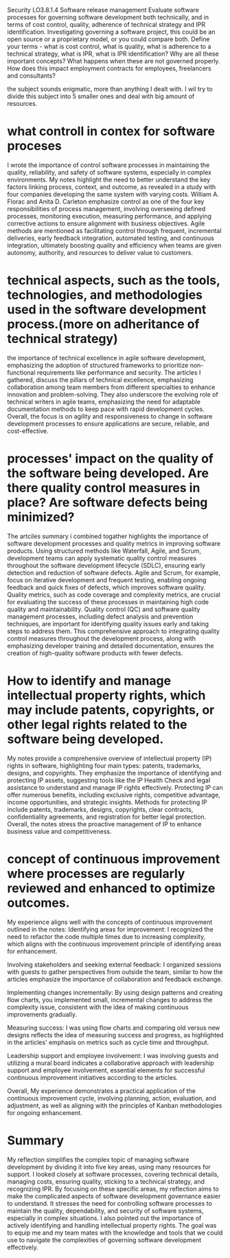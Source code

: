 Security
LO3.8.1.4
Software release management
Evaluate software processes for governing software development both technically, and in terms of cost control, quality, adherence of technical strategy and IPR identification.
Investigating governing a software project, this could be an open source or a proprietary model, or you could compare both.  Define your terms - what is cost control, what is quality, what is adherence to a technical strategy, what is IPR, what is IPR identification?  Why are all these important concepts? What happens when these are not governed properly.  How does this impact employment contracts for employees, freelancers and consultants?


the subject sounds enigmatic, more than anything I dealt with.
I wil try to divide this subject into 5 smaller ones and deal with big amount of resources. 


# what controll in contex for software proceses
I wrote the importance of control software processes in maintaining the quality, reliability, and safety of software systems, especially in complex environments. My notes highlight the need to better understand the key factors linking process, context, and outcome, as revealed in a study with four companies developing the same system with varying costs. William A. Florac and Anita D. Carleton emphasize control as one of the four key responsibilities of process management, involving overseeing defined processes, monitoring execution, measuring performance, and applying corrective actions to ensure alignment with business objectives. Agile methods are mentioned as facilitating control through frequent, incremental deliveries, early feedback integration, automated testing, and continuous integration, ultimately boosting quality and efficiency when teams are given autonomy, authority, and resources to deliver value to customers.
# technical aspects, such as the tools, technologies, and methodologies used in the software development process.(more on adheritance of technical strategy)
the importance of technical excellence in agile software development, emphasizing the adoption of structured frameworks to prioritize non-functional requirements like performance and security. The articles I gathered, discuss the pillars of technical excellence, emphasizing collaboration among team members from different specialties to enhance innovation and problem-solving. They also underscore the evolving role of technical writers in agile teams, emphasizing the need for adaptable documentation methods to keep pace with rapid development cycles. Overall, the focus is on agility and responsiveness to change in software development processes to ensure applications are secure, reliable, and cost-effective.
# processes' impact on the quality of the software being developed. Are there quality control measures in place? Are software defects being minimized?
The artciles summary i combined togather highlights the importance of software development processes and quality metrics in improving software products. Using structured methods like Waterfall, Agile, and Scrum, development teams can apply systematic quality control measures throughout the software development lifecycle (SDLC), ensuring early detection and reduction of software defects. Agile and Scrum, for example, focus on iterative development and frequent testing, enabling ongoing feedback and quick fixes of defects, which improves software quality. Quality metrics, such as code coverage and complexity metrics, are crucial for evaluating the success of these processes in maintaining high code quality and maintainability. Quality control (QC) and software quality management processes, including defect analysis and prevention techniques, are important for identifying quality issues early and taking steps to address them. This comprehensive approach to integrating quality control measures throughout the development process, along with emphasizing developer training and detailed documentation, ensures the creation of high-quality software products with fewer defects.
# How to identify and manage intellectual property rights, which may include patents, copyrights, or other legal rights related to the software being developed.
My notes provide a comprehensive overview of intellectual property (IP) rights in software, highlighting four main types: patents, trademarks, designs, and copyrights. They emphasize the importance of identifying and protecting IP assets, suggesting tools like the IP Health Check and legal assistance to understand and manage IP rights effectively. Protecting IP can offer numerous benefits, including exclusive rights, competitive advantage, income opportunities, and strategic insights. Methods for protecting IP include patents, trademarks, designs, copyrights, clear contracts, confidentiality agreements, and registration for better legal protection. Overall, the notes stress the proactive management of IP to enhance business value and competitiveness.
# concept of continuous improvement where processes are regularly reviewed and enhanced to optimize outcomes.
My experience aligns well with the concepts of continuous improvement outlined in the notes:
Identifying areas for improvement: I recognized the need to refactor the code multiple times due to increasing complexity, which aligns with the continuous improvement principle of identifying areas for enhancement.

Involving stakeholders and seeking external feedback: I organized sessions with guests to gather perspectives from outside the team, similar to how the articles emphasize the importance of collaboration and feedback exchange.

Implementing changes incrementally: By using design patterns and creating flow charts, you implemented small, incremental changes to address the complexity issue, consistent with the idea of making continuous improvements gradually.

Measuring success: I was using flow charts and comparing old versus new designs reflects the idea of measuring success and progress, as highlighted in the articles' emphasis on metrics such as cycle time and throughput.

Leadership support and employee involvement: I was involving guests and utilizing a mural board indicates a collaborative approach with leadership support and employee involvement, essential elements for successful continuous improvement initiatives according to the articles.

Overall, My experience demonstrates a practical application of the continuous improvement cycle, involving planning, action, evaluation, and adjustment, as well as aligning with the principles of Kanban methodologies for ongoing enhancement.
# Summary
My reflection simplifies the complex topic of managing software development by dividing it into five key areas, using many resources for support. I looked closely at software processes, covering technical details, managing costs, ensuring quality, sticking to a technical strategy, and recognizing IPR. By focusing on these specific areas, my reflection aims to make the complicated aspects of software development governance easier to understand. It stresses the need for controlling software processes to maintain the quality, dependability, and security of software systems, especially in complex situations. I also pointed out the importance of actively identifying and handling intellectual property rights. The goal was to equip me and my team mates with the knowledge and tools that we could use to navigate the complexities of governing software development effectively.




